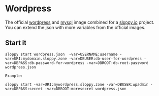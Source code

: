 # Wordpress

The official [wordpress](https://hub.docker.com/_/wordpress/) and [mysql](https://hub.docker.com/_/mysql/) image combined for a [sloppy.io](http://sloppy.io) project. You can extend the json with more variables from the official images.

## Start it

```
sloppy start wordpress.json  -var=USERNAME:username -var=URI:mydomain.sloppy.zone -var=DBUSER:db-user-for-wordpress -var=DBPASS:db-password-for-wordpress -var=DBROOT:db-root-password wordpress.json 

Example:

sloppy start -var=URI:mywordpress.sloppy.zone -var=DBUSER:wpadmin -var=DBPASS:secret -var=DBROOT:moresecret wordpress.json 
```